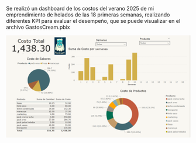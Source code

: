 

Se realizó un dashboard de los costos del verano 2025 de mi emprendimiento de helados de las 18 primeras semanas, realizando diferentes
KPI para evaluar el desempeño, que se puede visualizar en el archivo GastosCream.pbix 


![alt text](image-1.png)
